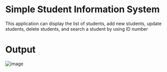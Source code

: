 # Simple Student Information System
This application can display the list of students, add new students, update students, delete students, and search a student by using ID number

# Output
![image](https://user-images.githubusercontent.com/102753959/164182562-4ed7552b-107d-49b8-8e43-b7d82eb70ccf.png)
